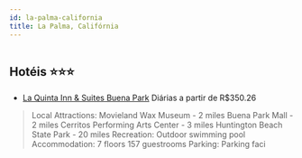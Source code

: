 ```yaml
---
id: la-palma-california
title: La Palma, Califórnia
---
```


<center><img src="https://assets.cosmos-data.com/1/0905ad2923d52b31938775e4cb639df8/111260.jpg" alt="" /></center>


## Hotéis ⭐️⭐️⭐️

-    [La Quinta Inn & Suites Buena Park](https://www.hurb.com/aud/https://www.hurb.com/hoteis/la-palma/la-quinta-inn-suites-buena-park-JNP-JP306143?cmp=18055) Diárias a partir de R$350.26
   > Local Attractions: Movieland Wax Museum - 2 miles  Buena Park Mall - 2 miles  Cerritos Performing Arts Center - 3 miles  Huntington Beach State Park - 20 miles Recreation: Outdoor swimming pool Accommodation: 7 floors  157 guestrooms Parking: Parking faci
